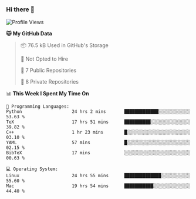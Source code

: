 ### Hi there 👋

<!--
**huayuan4396/huayuan4396** is a ✨ _special_ ✨ repository because its `README.md` (this file) appears on your GitHub profile.

Here are some ideas to get you started:

- 🔭 I’m currently working on ...
- 🌱 I’m currently learning ...
- 👯 I’m looking to collaborate on ...
- 🤔 I’m looking for help with ...
- 💬 Ask me about ...
- 📫 How to reach me: ...
- 😄 Pronouns: ...
- ⚡ Fun fact: ...
-->

<!--START_SECTION:waka-->
![Profile Views](http://img.shields.io/badge/Profile%20Views-20-blue)

**🐱 My GitHub Data** 

> 📦 76.5 kB Used in GitHub's Storage 
 > 
> 🚫 Not Opted to Hire
 > 
> 📜 7 Public Repositories 
 > 
> 🔑 8 Private Repositories 
 > 
📊 **This Week I Spent My Time On** 

```text
💬 Programming Languages: 
Python                   24 hrs 2 mins       █████████████░░░░░░░░░░░░   53.63 % 
TeX                      17 hrs 51 mins      ██████████░░░░░░░░░░░░░░░   39.82 % 
C++                      1 hr 23 mins        █░░░░░░░░░░░░░░░░░░░░░░░░   03.10 % 
YAML                     57 mins             █░░░░░░░░░░░░░░░░░░░░░░░░   02.15 % 
BibTeX                   17 mins             ░░░░░░░░░░░░░░░░░░░░░░░░░   00.63 % 

💻 Operating System: 
Linux                    24 hrs 55 mins      ██████████████░░░░░░░░░░░   55.60 % 
Mac                      19 hrs 54 mins      ███████████░░░░░░░░░░░░░░   44.40 % 
```


<!--END_SECTION:waka-->
